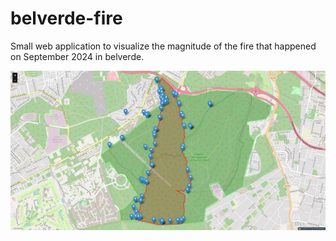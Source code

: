 # belverde-fire

Small web application to visualize the magnitude of the fire that happened on September 2024 in belverde.

![Screenshot](./fire.webp)
